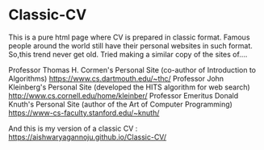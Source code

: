 # Classic-CV
This is a pure html page where CV is prepared in classic format.
Famous people around the world still have their personal websites in such format. So,this trend never get old.
Tried making a similar copy of the sites of....

Professor Thomas H. Cormen's Personal Site (co-author of Introduction to Algorithms)
https://www.cs.dartmouth.edu/~thc/
Professor John Kleinberg's Personal Site (developed the HITS algorithm for web search)
http://www.cs.cornell.edu/home/kleinber/
Professor Emeritus Donald Knuth's Personal Site (author of the Art of Computer Programming)
https://www-cs-faculty.stanford.edu/~knuth/


And this is my version of a classic CV : https://aishwaryagannoju.github.io/Classic-CV/
